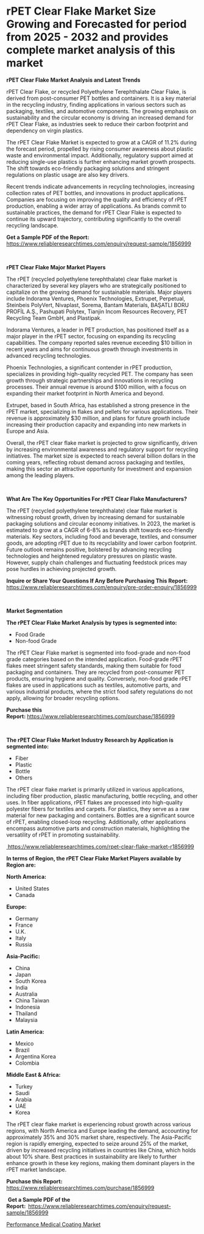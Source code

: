 <p><h1>rPET Clear Flake Market Size Growing and Forecasted for period from 2025 - 2032 and provides complete market analysis of this market</h1></p><p><strong>rPET Clear Flake Market Analysis and Latest Trends</strong></p>
<p><p>rPET Clear Flake, or recycled Polyethylene Terephthalate Clear Flake, is derived from post-consumer PET bottles and containers. It is a key material in the recycling industry, finding applications in various sectors such as packaging, textiles, and automotive components. The growing emphasis on sustainability and the circular economy is driving an increased demand for rPET Clear Flake, as industries seek to reduce their carbon footprint and dependency on virgin plastics.</p><p>The rPET Clear Flake Market is expected to grow at a CAGR of 11.2% during the forecast period, propelled by rising consumer awareness about plastic waste and environmental impact. Additionally, regulatory support aimed at reducing single-use plastics is further enhancing market growth prospects. The shift towards eco-friendly packaging solutions and stringent regulations on plastic usage are also key drivers. </p><p>Recent trends indicate advancements in recycling technologies, increasing collection rates of PET bottles, and innovations in product applications. Companies are focusing on improving the quality and efficiency of rPET production, enabling a wider array of applications. As brands commit to sustainable practices, the demand for rPET Clear Flake is expected to continue its upward trajectory, contributing significantly to the overall recycling landscape.</p></p>
<p><strong>Get a Sample PDF of the Report:&nbsp;</strong> <a href="https://www.reliableresearchtimes.com/enquiry/request-sample/1856999?utm_campaign=2007&utm_medium=2&utm_source=Github&utm_content=ia&utm_term=27032025&utm_id=rpet-clear-flake">https://www.reliableresearchtimes.com/enquiry/request-sample/1856999</a></p>
<p>&nbsp;</p>
<p><strong>rPET Clear Flake Major Market Players</strong></p>
<p><p>The rPET (recycled polyethylene terephthalate) clear flake market is characterized by several key players who are strategically positioned to capitalize on the growing demand for sustainable materials. Major players include Indorama Ventures, Phoenix Technologies, Extrupet, Perpetual, Steinbeis PolyVert, Nivaplast, Sorema, Bantam Materials, BAŞATLI BORU PROFİL A.Ş., Pashupati Polytex, Tianjin Incom Resources Recovery, PET Recycling Team GmbH, and Plastipak.</p><p>Indorama Ventures, a leader in PET production, has positioned itself as a major player in the rPET sector, focusing on expanding its recycling capabilities. The company reported sales revenue exceeding $10 billion in recent years and aims for continuous growth through investments in advanced recycling technologies.</p><p>Phoenix Technologies, a significant contender in rPET production, specializes in providing high-quality recycled PET. The company has seen growth through strategic partnerships and innovations in recycling processes. Their annual revenue is around $100 million, with a focus on expanding their market footprint in North America and beyond.</p><p>Extrupet, based in South Africa, has established a strong presence in the rPET market, specializing in flakes and pellets for various applications. Their revenue is approximately $30 million, and plans for future growth include increasing their production capacity and expanding into new markets in Europe and Asia.</p><p>Overall, the rPET clear flake market is projected to grow significantly, driven by increasing environmental awareness and regulatory support for recycling initiatives. The market size is expected to reach several billion dollars in the coming years, reflecting robust demand across packaging and textiles, making this sector an attractive opportunity for investment and expansion among the leading players.</p></p>
<p>&nbsp;</p>
<p><strong>What Are The Key Opportunities For rPET Clear Flake Manufacturers?</strong></p>
<p><p>The rPET (recycled polyethylene terephthalate) clear flake market is witnessing robust growth, driven by increasing demand for sustainable packaging solutions and circular economy initiatives. In 2023, the market is estimated to grow at a CAGR of 6-8% as brands shift towards eco-friendly materials. Key sectors, including food and beverage, textiles, and consumer goods, are adopting rPET due to its recyclability and lower carbon footprint. Future outlook remains positive, bolstered by advancing recycling technologies and heightened regulatory pressures on plastic waste. However, supply chain challenges and fluctuating feedstock prices may pose hurdles in achieving projected growth.</p></p>
<p><strong>Inquire or Share Your Questions If Any Before Purchasing This Report:</strong> <a href="https://www.reliableresearchtimes.com/enquiry/pre-order-enquiry/1856999?utm_campaign=2007&utm_medium=2&utm_source=Github&utm_content=ia&utm_term=27032025&utm_id=rpet-clear-flake">https://www.reliableresearchtimes.com/enquiry/pre-order-enquiry/1856999</a></p>
<p>&nbsp;</p>
<p><strong>Market Segmentation</strong></p>
<p><strong>The rPET Clear Flake Market Analysis by types is segmented into:</strong></p>
<p><ul><li>Food Grade</li><li>Non-food Grade</li></ul></p>
<p><p>The rPET Clear Flake market is segmented into food-grade and non-food grade categories based on the intended application. Food-grade rPET flakes meet stringent safety standards, making them suitable for food packaging and containers. They are recycled from post-consumer PET products, ensuring hygiene and quality. Conversely, non-food grade rPET flakes are used in applications such as textiles, automotive parts, and various industrial products, where the strict food safety regulations do not apply, allowing for broader recycling options.</p></p>
<p><strong>Purchase this Report:&nbsp;</strong><a href="https://www.reliableresearchtimes.com/purchase/1856999?utm_campaign=2007&utm_medium=2&utm_source=Github&utm_content=ia&utm_term=27032025&utm_id=rpet-clear-flake">https://www.reliableresearchtimes.com/purchase/1856999</a></p>
<p>&nbsp;</p>
<p><strong>The rPET Clear Flake Market Industry Research by Application is segmented into:</strong></p>
<p><ul><li>Fiber</li><li>Plastic</li><li>Bottle</li><li>Others</li></ul></p>
<p><p>The rPET clear flake market is primarily utilized in various applications, including fiber production, plastic manufacturing, bottle recycling, and other uses. In fiber applications, rPET flakes are processed into high-quality polyester fibers for textiles and carpets. For plastics, they serve as a raw material for new packaging and containers. Bottles are a significant source of rPET, enabling closed-loop recycling. Additionally, other applications encompass automotive parts and construction materials, highlighting the versatility of rPET in promoting sustainability.</p></p>
<p><a href="https://www.reliableresearchtimes.com/rpet-clear-flake-market-r1856999?utm_campaign=2007&utm_medium=2&utm_source=Github&utm_content=ia&utm_term=27032025&utm_id=rpet-clear-flake">&nbsp;https://www.reliableresearchtimes.com/rpet-clear-flake-market-r1856999</a></p>
<p><strong>In terms of Region, the rPET Clear Flake Market Players available by Region are:</strong></p>
<p>
    <p> <strong> North America: </strong>
        <ul>
            <li>United States</li>
            <li>Canada</li>
        </ul>
        </p> 
    <p> <strong> Europe: </strong>
        <ul>
            <li>Germany</li>
            <li>France</li>
            <li>U.K.</li>
            <li>Italy</li>
            <li>Russia</li>
        </ul>
        </p> 
    <p> <strong> Asia-Pacific: </strong>
        <ul>
            <li>China</li>
            <li>Japan</li>
            <li>South Korea</li>
            <li>India</li>
            <li>Australia</li>
            <li>China Taiwan</li>
            <li>Indonesia</li>
            <li>Thailand</li>
            <li>Malaysia</li>
        </ul>
        </p> 
    <p> <strong> Latin America: </strong>
        <ul>
            <li>Mexico</li>
            <li>Brazil</li>
            <li>Argentina Korea</li>
            <li>Colombia</li>
        </ul>
        </p> 
    <p> <strong> Middle East & Africa: </strong>
        <ul>
            <li>Turkey</li>
            <li>Saudi</li>
            <li>Arabia</li>
            <li>UAE</li>
            <li>Korea</li>
        </ul>
    </p>
    </p>
<p><p>The rPET clear flake market is experiencing robust growth across various regions, with North America and Europe leading the demand, accounting for approximately 35% and 30% market share, respectively. The Asia-Pacific region is rapidly emerging, expected to seize around 25% of the market, driven by increased recycling initiatives in countries like China, which holds about 10% share. Best practices in sustainability are likely to further enhance growth in these key regions, making them dominant players in the rPET market landscape.</p></p>
<p><strong>Purchase this Report: </strong><a href="https://www.reliableresearchtimes.com/purchase/1856999?utm_campaign=2007&utm_medium=2&utm_source=Github&utm_content=ia&utm_term=27032025&utm_id=rpet-clear-flake">https://www.reliableresearchtimes.com/purchase/1856999</a></p>
<p>&nbsp;<strong>Get a Sample PDF of the Report:&nbsp;&nbsp;</strong><a href="https://www.reliableresearchtimes.com/enquiry/request-sample/1856999?utm_campaign=2007&utm_medium=2&utm_source=Github&utm_content=ia&utm_term=27032025&utm_id=rpet-clear-flake">https://www.reliableresearchtimes.com/enquiry/request-sample/1856999</a></p>
<p><strong></strong></p>
<p><p><a href="https://github.com/angelajermaine/Market-Research-Report-List-6/blob/main/performance-medical-coating-market.md?utm_campaign=2007&utm_medium=2&utm_source=Github&utm_content=ia&utm_term=27032025&utm_id=rpet-clear-flake">Performance Medical Coating Market</a></p></p>